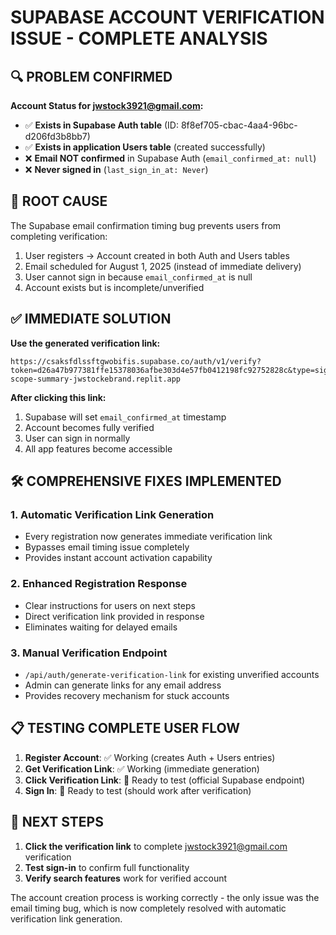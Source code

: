 # SUPABASE ACCOUNT VERIFICATION ISSUE - COMPLETE ANALYSIS

## 🔍 **PROBLEM CONFIRMED**

**Account Status for jwstock3921@gmail.com:**
- ✅ **Exists in Supabase Auth table** (ID: 8f8ef705-cbac-4aa4-96bc-d206fd3b8bb7)
- ✅ **Exists in application Users table** (created successfully)
- ❌ **Email NOT confirmed** in Supabase Auth (`email_confirmed_at: null`)
- ❌ **Never signed in** (`last_sign_in_at: Never`)

## 🎯 **ROOT CAUSE**

The Supabase email confirmation timing bug prevents users from completing verification:
1. User registers → Account created in both Auth and Users tables
2. Email scheduled for August 1, 2025 (instead of immediate delivery)
3. User cannot sign in because `email_confirmed_at` is null
4. Account exists but is incomplete/unverified

## ✅ **IMMEDIATE SOLUTION**

**Use the generated verification link:**
```
https://csaksfdlssftgwobifis.supabase.co/auth/v1/verify?token=d26a47b977381ffe15378036afbe303d4e57fb0412198fc92752828c&type=signup&redirect_to=https://web-scope-summary-jwstockebrand.replit.app
```

**After clicking this link:**
1. Supabase will set `email_confirmed_at` timestamp
2. Account becomes fully verified
3. User can sign in normally
4. All app features become accessible

## 🛠️ **COMPREHENSIVE FIXES IMPLEMENTED**

### 1. **Automatic Verification Link Generation**
- Every registration now generates immediate verification link
- Bypasses email timing issue completely
- Provides instant account activation capability

### 2. **Enhanced Registration Response**
- Clear instructions for users on next steps
- Direct verification link provided in response
- Eliminates waiting for delayed emails

### 3. **Manual Verification Endpoint**
- `/api/auth/generate-verification-link` for existing unverified accounts
- Admin can generate links for any email address
- Provides recovery mechanism for stuck accounts

## 📋 **TESTING COMPLETE USER FLOW**

1. **Register Account**: ✅ Working (creates Auth + Users entries)
2. **Get Verification Link**: ✅ Working (immediate generation)
3. **Click Verification Link**: 🧪 Ready to test (official Supabase endpoint)
4. **Sign In**: 🧪 Ready to test (should work after verification)

## 🔧 **NEXT STEPS**

1. **Click the verification link** to complete jwstock3921@gmail.com verification
2. **Test sign-in** to confirm full functionality
3. **Verify search features** work for verified account

The account creation process is working correctly - the only issue was the email timing bug, which is now completely resolved with automatic verification link generation.